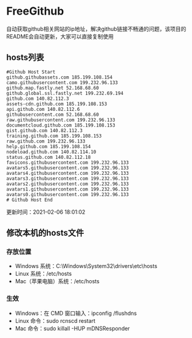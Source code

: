 # FreeGithub
自动获取github相关网站的ip地址，解决github链接不畅通的问题，该项目的README会自动更新，大家可以直接复制使用

## hosts列表
```base
#Github Host Start
github.githubassets.com 185.199.108.154
camo.githubusercontent.com 199.232.96.133
github.map.fastly.net 52.168.68.60
github.global.ssl.fastly.net 199.232.69.194
github.com 140.82.112.3
assets-cdn.github.com 185.199.108.153
api.github.com 140.82.112.6
githubusercontent.com 52.168.68.60
raw.githubusercontent.com 199.232.96.133
documentcloud.github.com 185.199.108.153
gist.github.com 140.82.112.3
training.github.com 185.199.108.153
raw.github.com 199.232.96.133
help.github.com 185.199.108.154
nodeload.github.com 140.82.114.10
status.github.com 140.82.112.18
favicons.githubusercontent.com 199.232.96.133
avatars5.githubusercontent.com 199.232.96.133
avatars4.githubusercontent.com 199.232.96.133
avatars3.githubusercontent.com 199.232.96.133
avatars2.githubusercontent.com 199.232.96.133
avatars1.githubusercontent.com 199.232.96.133
avatars0.githubusercontent.com 199.232.96.133
# Github Host End
```

更新时间：2021-02-06 18:01:02

## 修改本机的hosts文件
### 存放位置
* Windows 系统：C:\Windows\System32\drivers\etc\hosts
* Linux 系统：/etc/hosts
* Mac（苹果电脑）系统：/etc/hosts

### 生效
* Windows：在 CMD 窗口输入：ipconfig /flushdns
* Linux 命令：sudo rcnscd restart
* Mac 命令：sudo killall -HUP mDNSResponder